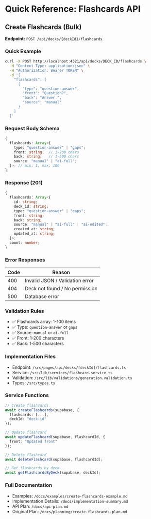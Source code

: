 # Quick Reference: Flashcards API

## Create Flashcards (Bulk)

**Endpoint:** `POST /api/decks/{deckId}/flashcards`

### Quick Example

```bash
curl -X POST http://localhost:4321/api/decks/DECK_ID/flashcards \
  -H "Content-Type: application/json" \
  -H "Authorization: Bearer TOKEN" \
  -d '{
    "flashcards": [
      {
        "type": "question-answer",
        "front": "Question?",
        "back": "Answer.",
        "source": "manual"
      }
    ]
  }'
```

### Request Body Schema

```typescript
{
  flashcards: Array<{
    type: "question-answer" | "gaps";
    front: string;  // 1-200 chars
    back: string;   // 1-500 chars
    source: "manual" | "ai-full";
  }>; // min: 1, max: 100
}
```

### Response (201)

```typescript
{
  flashcards: Array<{
    id: string;
    deck_id: string;
    type: "question-answer" | "gaps";
    front: string;
    back: string;
    source: "manual" | "ai-full" | "ai-edited";
    created_at: string;
    updated_at: string;
  }>;
  count: number;
}
```

### Error Responses

| Code | Reason |
|------|--------|
| 400 | Invalid JSON / Validation error |
| 404 | Deck not found / No permission |
| 500 | Database error |

### Validation Rules

- ✅ Flashcards array: 1-100 items
- ✅ Type: `question-answer` or `gaps`
- ✅ Source: `manual` or `ai-full`
- ✅ Front: 1-200 characters
- ✅ Back: 1-500 characters

### Implementation Files

- Endpoint: `/src/pages/api/decks/[deckId]/flashcards.ts`
- Service: `/src/lib/services/flashcard.service.ts`
- Validation: `/src/lib/validations/generation.validation.ts`
- Types: `/src/types.ts`

### Service Functions

```typescript
// Create flashcards
await createFlashcards(supabase, {
  flashcards: [...],
  deckId: "deck-id"
});

// Update flashcard
await updateFlashcard(supabase, flashcardId, {
  front: "Updated front"
});

// Delete flashcard
await deleteFlashcard(supabase, flashcardId);

// Get flashcards by deck
await getFlashcardsByDeck(supabase, deckId);
```

### Full Documentation

- Examples: `/docs/examples/create-flashcards-example.md`
- Implementation Details: `/docs/implementation-summary.md`
- API Plan: `/docs/api-plan.md`
- Original Plan: `/docs/planning/create-flashcards-plan.md`

